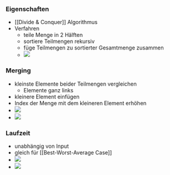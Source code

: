 ### Eigenschaften
+ [[Divide & Conquer]] Algorithmus
+ Verfahren
	+ teile Menge in 2 Hälften
	+ sortiere Teilmengen rekursiv
	+ füge Teilmengen zu sortierter Gesamtmenge zusammen
	+ ![](../../../z_images/Pasted%20image%2020221019200619.png)

### Merging
+ kleinste Elemente beider Teilmengen vergleichen
	+ Elemente ganz links
+ kleinere Element einfügen
+ Index der Menge mit dem kleineren Element erhöhen
+ ![](../../../z_images/Pasted%20image%2020221019201506.png)
+ ![](../../../z_images/Pasted%20image%2020221019201319.png)

### Laufzeit
+ unabhängig von Input
+ gleich für [[Best-Worst-Average Case]]
+ ![](../../../z_images/Pasted%20image%2020221019202935.png)
+ ![](../../../z_images/Pasted%20image%2020221019203222.png)
